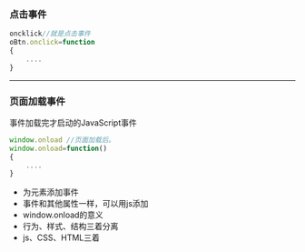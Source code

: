 ### 点击事件

```javascript
oncklick//就是点击事件
oBtn.onclick=function
{
    ....
}
```

***

### 页面加载事件

事件加载完才启动的JavaScript事件

```javascript
window.onload //页面加载后。
window.onload=function()
{
    ....
}
```

- 为元素添加事件
- 事件和其他属性一样，可以用js添加
- window.onload的意义
- 行为、样式、结构三着分离
- js、CSS、HTML三着
